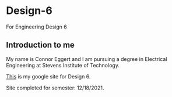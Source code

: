 # Design-6
For Engineering Design 6

## Introduction to me

My name is Connor Eggert and I am pursuing a degree in Electrical Engineering at Stevens Institute of Technology.

[This](https://sites.google.com/view/design6connoreggert/home) is my google site for Design 6.

Site completed for semester: 12/18/2021.


